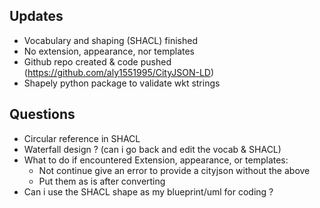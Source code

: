 ## Updates
- Vocabulary and shaping (SHACL) finished
- No extension, appearance, nor templates
- Github repo created & code pushed (https://github.com/aly1551995/CityJSON-LD)
- Shapely python package to validate wkt strings

## Questions
- Circular reference in SHACL
- Waterfall design ? (can i go back and edit the vocab & SHACL)
- What to do if encountered Extension, appearance, or templates:
    - Not continue give an error to provide a cityjson without the above
    - Put them as is after converting
- Can i use the SHACL shape as my blueprint/uml for coding ?
